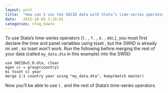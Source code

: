 ```yaml
---
layout: post
title:  "How can I use the SWIID data with Stata’s time-series operators?"
date:   2015-10-05 3:19:01
categories: sfaq_howto
---
```


To use Stata’s time-series operators (`l.` , `f.` , `d.` , etc.), you must first declare the time and panel variables using tsset , but the SWIID is already mi set , so tsset won’t work. Run the following before merging the rest of your data (called `my_data.dta` in this example) into the SWIID:

    use SWIIDv5_0.dta, clear
    egen cc = group(country)  
    mi tsset cc year
    merge 1:1 country year using "my_data.dta", keep(match master) 

Now you’ll be able to use `l.` and the rest of Stata’s time-series operators.
